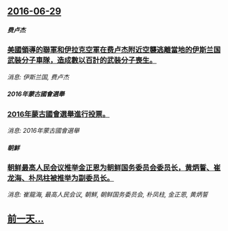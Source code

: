 ## [2016-06-29](/news/2016/06/29/index.md)

##### 费卢杰
### [美國領導的聯軍和伊拉克空軍在费卢杰附近空襲逃離當地的伊斯兰国武裝分子車隊，造成數以百計的武裝分子喪生。 ](/news/2016/06/29/美國領導的聯軍和伊拉克空軍在费卢杰附近空襲逃離當地的伊斯兰国武裝分子車隊-造成數以百計的武裝分子喪生.md)
_消息: 伊斯兰国, 费卢杰_

##### 2016年蒙古國會選舉
### [2016年蒙古國會選舉進行投票。 ](/news/2016/06/29/2016年蒙古國會選舉進行投票.md)
_消息: 2016年蒙古國會選舉_

##### 朝鮮
### [朝鲜最高人民会议推举金正恩为朝鲜国务委员会委员长，黄炳誓、崔龙海、朴凤柱被推举为副委员长。 ](/news/2016/06/29/朝鲜最高人民会议推举金正恩为朝鲜国务委员会委员长-黄炳誓-崔龙海-朴凤柱被推举为副委员长.md)
_消息: 崔龍海, 最高人民会议, 朝鮮, 朝鲜国务委员会, 朴凤柱, 金正恩, 黄炳誓_

## [前一天...](/news/2016/06/28/index.md)

